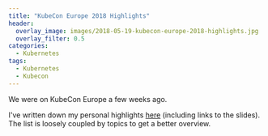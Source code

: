 ```yaml
---
title: "KubeCon Europe 2018 Highlights"
header:
  overlay_image: images/2018-05-19-kubecon-europe-2018-highlights.jpg
  overlay_filter: 0.5
categories:
  - Kubernetes
tags:
  - Kubernetes
  - Kubecon
---
```


We were on KubeCon Europe a few weeks ago. 

I've written down my personal highlights [here](https://github.com/sbueringer/kubecon-slides/blob/master/slides/2018-kubecon-eu/README.md) (including links to the slides). The list is loosely coupled by topics to get a better overview.